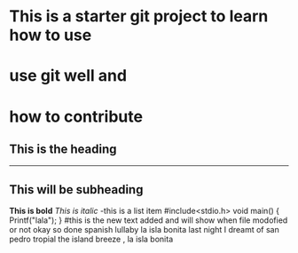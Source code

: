 # This is a starter git project to learn how to use
# use git well and 
# how to contribute
This is the heading
-------------------
-------------------

This will be subheading
-----------------------
**This is bold**
*This is italic*
-this is a list item
	#include<stdio.h>
	void main()
	{
	Printf("lala");
	}
#this is the new text added and will show when file modofied or not okay so done
spanish lullaby
la isla bonita
last night I dreamt of san pedro
tropial the island breeze , la isla bonita
